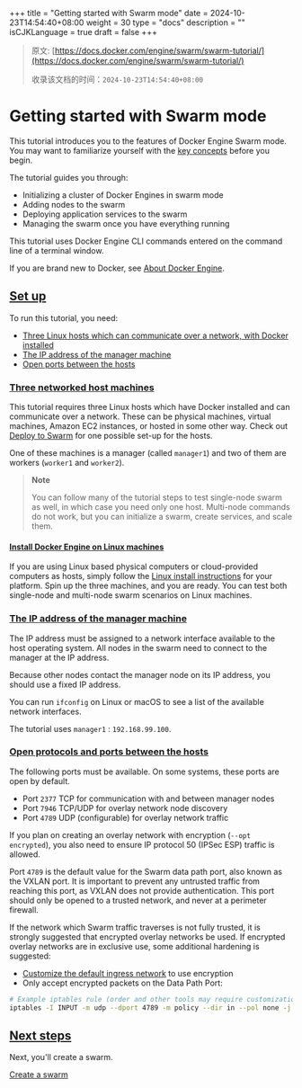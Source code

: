 +++
title = "Getting started with Swarm mode"
date = 2024-10-23T14:54:40+08:00
weight = 30
type = "docs"
description = ""
isCJKLanguage = true
draft = false
+++

> 原文: [https://docs.docker.com/engine/swarm/swarm-tutorial/](https://docs.docker.com/engine/swarm/swarm-tutorial/)
>
> 收录该文档的时间：`2024-10-23T14:54:40+08:00`

# Getting started with Swarm mode

This tutorial introduces you to the features of Docker Engine Swarm mode. You may want to familiarize yourself with the [key concepts](https://docs.docker.com/engine/swarm/key-concepts/) before you begin.

The tutorial guides you through:

- Initializing a cluster of Docker Engines in swarm mode
- Adding nodes to the swarm
- Deploying application services to the swarm
- Managing the swarm once you have everything running

This tutorial uses Docker Engine CLI commands entered on the command line of a terminal window.

If you are brand new to Docker, see [About Docker Engine](https://docs.docker.com/engine/).

## [Set up](https://docs.docker.com/engine/swarm/swarm-tutorial/#set-up)

To run this tutorial, you need:

- [Three Linux hosts which can communicate over a network, with Docker installed](https://docs.docker.com/engine/swarm/swarm-tutorial/#three-networked-host-machines)
- [The IP address of the manager machine](https://docs.docker.com/engine/swarm/swarm-tutorial/#the-ip-address-of-the-manager-machine)
- [Open ports between the hosts](https://docs.docker.com/engine/swarm/swarm-tutorial/#open-protocols-and-ports-between-the-hosts)

### [Three networked host machines](https://docs.docker.com/engine/swarm/swarm-tutorial/#three-networked-host-machines)

This tutorial requires three Linux hosts which have Docker installed and can communicate over a network. These can be physical machines, virtual machines, Amazon EC2 instances, or hosted in some other way. Check out [Deploy to Swarm](https://docs.docker.com/guides/swarm-deploy/#prerequisites) for one possible set-up for the hosts.

One of these machines is a manager (called `manager1`) and two of them are workers (`worker1` and `worker2`).

> **Note**
>
> You can follow many of the tutorial steps to test single-node swarm as well, in which case you need only one host. Multi-node commands do not work, but you can initialize a swarm, create services, and scale them.

#### [Install Docker Engine on Linux machines](https://docs.docker.com/engine/swarm/swarm-tutorial/#install-docker-engine-on-linux-machines)

If you are using Linux based physical computers or cloud-provided computers as hosts, simply follow the [Linux install instructions](https://docs.docker.com/engine/install/) for your platform. Spin up the three machines, and you are ready. You can test both single-node and multi-node swarm scenarios on Linux machines.

### [The IP address of the manager machine](https://docs.docker.com/engine/swarm/swarm-tutorial/#the-ip-address-of-the-manager-machine)

The IP address must be assigned to a network interface available to the host operating system. All nodes in the swarm need to connect to the manager at the IP address.

Because other nodes contact the manager node on its IP address, you should use a fixed IP address.

You can run `ifconfig` on Linux or macOS to see a list of the available network interfaces.

The tutorial uses `manager1` : `192.168.99.100`.

### [Open protocols and ports between the hosts](https://docs.docker.com/engine/swarm/swarm-tutorial/#open-protocols-and-ports-between-the-hosts)

The following ports must be available. On some systems, these ports are open by default.

- Port `2377` TCP for communication with and between manager nodes
- Port `7946` TCP/UDP for overlay network node discovery
- Port `4789` UDP (configurable) for overlay network traffic

If you plan on creating an overlay network with encryption (`--opt encrypted`), you also need to ensure IP protocol 50 (IPSec ESP) traffic is allowed.

Port `4789` is the default value for the Swarm data path port, also known as the VXLAN port. It is important to prevent any untrusted traffic from reaching this port, as VXLAN does not provide authentication. This port should only be opened to a trusted network, and never at a perimeter firewall.

If the network which Swarm traffic traverses is not fully trusted, it is strongly suggested that encrypted overlay networks be used. If encrypted overlay networks are in exclusive use, some additional hardening is suggested:

- [Customize the default ingress network](https://docs.docker.com/engine/swarm/networking/) to use encryption
- Only accept encrypted packets on the Data Path Port:



```bash
# Example iptables rule (order and other tools may require customization)
iptables -I INPUT -m udp --dport 4789 -m policy --dir in --pol none -j DROP
```

## [Next steps](https://docs.docker.com/engine/swarm/swarm-tutorial/#next-steps)

Next, you'll create a swarm.

[Create a swarm](https://docs.docker.com/engine/swarm/swarm-tutorial/create-swarm/)
